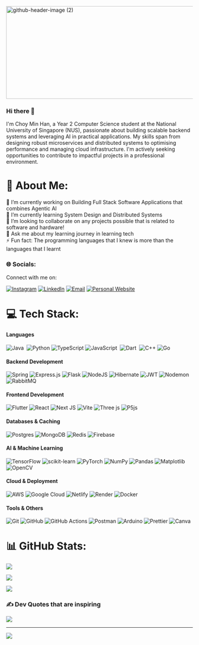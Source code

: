 <img width="938" height="250" alt="github-header-image (2)" src="https://github.com/user-attachments/assets/f1f93334-472b-4970-a36f-0e84205f2e8f" />

### Hi there 👋

I'm Choy Min Han, a Year 2 Computer Science student at the National University of Singapore (NUS), passionate about building scalable backend systems and leveraging AI in practical applications. My skills span from designing robust microservices and distributed systems to optimising performance and managing cloud infrastructure. I'm actively seeking opportunities to contribute to impactful projects in a professional environment.

# 💫 About Me:
🔭 I’m currently working on Building Full Stack Software Applications that combines Agentic AI<br>🌱 I’m currently learning System Design and Distributed Systems<br>👯 I’m looking to collaborate on any projects possible that is related to software and hardware!<br>💬 Ask me about my learning journey in learning tech<br>⚡ Fun fact: The programming languages that I knew is more than the languages that I learnt


### 🌐 Socials:

Connect with me on:

[![Instagram](https://img.shields.io/badge/Instagram-%23E4405F.svg?style=for-the-badge&logo=Instagram&logoColor=white)](https://instagram.com/choymh_23) [![LinkedIn](https://img.shields.io/badge/LinkedIn-%230077B5.svg?style=for-the-badge&logo=linkedin&logoColor=white)](https://linkedin.com/in/choy-min-han) [![Email](https://img.shields.io/badge/Email-D14836?style=for-the-badge&logo=gmail&logoColor=white)](mailto:choymh23@gmail.com) [![Personal Website](https://img.shields.io/badge/Website-000000?style=for-the-badge&logo=globe&logoColor=black)](https://choyminhan-portfolio.web.app/)

# 💻 Tech Stack:
#### Languages
![Java](https://img.shields.io/badge/java-%23ED8B00.svg?style=for-the-badge&logo=openjdk&logoColor=white) 
![Python](https://img.shields.io/badge/python-3670A0?style=for-the-badge&logo=python&logoColor=ffdd54)
![TypeScript](https://img.shields.io/badge/typescript-%23007ACC.svg?style=for-the-badge&logo=typescript&logoColor=white)
![JavaScript](https://img.shields.io/badge/javascript-%23323330.svg?style=for-the-badge&logo=javascript&logoColor=%23F7DF1E) 
![Dart](https://img.shields.io/badge/dart-%230175C2.svg?style=for-the-badge&logo=dart&logoColor=white) 
![C++](https://img.shields.io/badge/C%2B%2B-00599C?style=for-the-badge&logo=c%2B%2B&logoColor=white)
![Go](https://img.shields.io/badge/go-%2300ADD8.svg?style=for-the-badge&logo=go&logoColor=white) 

#### Backend Development
![Spring](https://img.shields.io/badge/spring-%236DB33F.svg?style=for-the-badge&logo=spring&logoColor=white)
![Express.js](https://img.shields.io/badge/express.js-%23404d59.svg?style=for-the-badge&logo=express&logoColor=%2361DAFB)
![Flask](https://img.shields.io/badge/flask-%23000.svg?style=for-the-badge&logo=flask&logoColor=white)
![NodeJS](https://img.shields.io/badge/node.js-6DA55F?style=for-the-badge&logo=node.js&logoColor=white)
![Hibernate](https://img.shields.io/badge/Hibernate-59666C?style=for-the-badge&logo=Hibernate&logoColor=white)
![JWT](https://img.shields.io/badge/JWT-black?style=for-the-badge&logo=JSON%20web%20tokens)
![Nodemon](https://img.shields.io/badge/NODEMON-%23323330.svg?style=for-the-badge&logo=nodemon&logoColor=%BBDEAD)
![RabbitMQ](https://img.shields.io/badge/rabbitmq-FF6600?style=for-the-badge&logo=rabbitmq&logoColor=white)

#### Frontend Development
![Flutter](https://img.shields.io/badge/Flutter-%2302569B.svg?style=for-the-badge&logo=Flutter&logoColor=white)
![React](https://img.shields.io/badge/react-%2320232a.svg?style=for-the-badge&logo=react&logoColor=%2361DAFB)
![Next JS](https://img.shields.io/badge/Next-black?style=for-the-badge&logo=next.js&logoColor=white)
![Vite](https://img.shields.io/badge/vite-%23646CFF.svg?style=for-the-badge&logo=vite&logoColor=white)
![Three js](https://img.shields.io/badge/threejs-black?style=for-the-badge&logo=three.js&logoColor=white)
![P5js](https://img.shields.io/badge/p5.js-ED225D?style=for-the-badge&logo=p5.js&logoColor=FFFFFF)

#### Databases & Caching
![Postgres](https://img.shields.io/badge/postgres-%23316192.svg?style=for-the-badge&logo=postgresql&logoColor=white)
![MongoDB](https://img.shields.io/badge/MongoDB-%234ea94b.svg?style=for-the-badge&logo=mongodb&logoColor=white)
![Redis](https://img.shields.io/badge/redis-%23DD0031.svg?style=for-the-badge&logo=redis&logoColor=white)
![Firebase](https://img.shields.io/badge/firebase-a08021?style=for-the-badge&logo=firebase&logoColor=ffcd34)

#### AI & Machine Learning
![TensorFlow](https://img.shields.io/badge/TensorFlow-%23FF6F00.svg?style=for-the-badge&logo=TensorFlow&logoColor=white)
![scikit-learn](https://img.shields.io/badge/scikit-learn-%23F7931E.svg?style=for-the-badge&logo=scikit-learn&logoColor=white)
![PyTorch](https://img.shields.io/badge/PyTorch-%23EE4C2C.svg?style=for-the-badge&logo=PyTorch&logoColor=white)
![NumPy](https://img.shields.io/badge/numpy-%23013243.svg?style=for-the-badge&logo=numpy&logoColor=white)
![Pandas](https://img.shields.io/badge/pandas-%23150458.svg?style=for-the-badge&logo=pandas&logoColor=white)
![Matplotlib](https://img.shields.io/badge/Matplotlib-%23ffffff.svg?style=for-the-badge&logo=Matplotlib&logoColor=black)
![OpenCV](https://img.shields.io/badge/opencv-%23white.svg?style=for-the-badge&logo=opencv&logoColor=white)

#### Cloud & Deployment
![AWS](https://img.shields.io/badge/AWS-%23FF9900.svg?style=for-the-badge&logo=amazon-aws&logoColor=white)
![Google Cloud](https://img.shields.io/badge/GoogleCloud-%234285F4.svg?style=for-the-badge&logo=google-cloud&logoColor=white)
![Netlify](https://img.shields.io/badge/netlify-%23000000.svg?style=for-the-badge&logo=netlify&logoColor=#00C7B7)
![Render](https://img.shields.io/badge/Render-%46E3B7.svg?style=for-the-badge&logo=render&logoColor=white)
![Docker](https://img.shields.io/badge/docker-%230db7ed.svg?style=for-the-badge&logo=docker&logoColor=white)

#### Tools & Others
![Git](https://img.shields.io/badge/git-%23F05033.svg?style=for-the-badge&logo=git&logoColor=white)
![GitHub](https://img.shields.io/badge/github-%23121011.svg?style=for-the-badge&logo=github&logoColor=white)
![GitHub Actions](https://img.shields.io/badge/github%20actions-%232671E5.svg?style=for-the-badge&logo=githubactions&logoColor=white)
![Postman](https://img.shields.io/badge/Postman-FF6C37?style=for-the-badge&logo=postman&logoColor=white)
![Arduino](https://img.shields.io/badge/-Arduino-00979D?style=for-the-badge&logo=Arduino&logoColor=white)
![Prettier](https://img.shields.io/badge/prettier-%23F7B93E.svg?style=for-the-badge&logo=prettier&logoColor=black)
![Canva](https://img.shields.io/badge/Canva-%2300C4CC.svg?style=for-the-badge&logo=Canva&logoColor=white)

# 📊 GitHub Stats:
![](https://github-readme-stats.vercel.app/api?username=Choy050823&theme=dark&hide_border=false&include_all_commits=true&count_private=false)<br/>

![](https://nirzak-streak-stats.vercel.app/?user=Choy050823&theme=dark&hide_border=false)<br/>

![](https://github-readme-stats.vercel.app/api/top-langs/?username=Choy050823&theme=dark&hide_border=false&include_all_commits=true&count_private=false&layout=compact)

### ✍️ Dev Quotes that are inspiring
![](https://quotes-github-readme.vercel.app/api?type=vetical&theme=radical)

---
[![](https://visitcount.itsvg.in/api?id=Choy050823&icon=0&color=0)](https://visitcount.itsvg.in)
